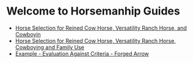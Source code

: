 
# Welcome to Horsemanhip Guides

- [Horse Selection for Reined Cow Horse, Versatility Ranch Horse, and Cowboyin](./horse-buying-guide.md)
-   [Horse Selection for Reined Cow Horse, Versatility Ranch Horse, Cowboying and Family Use](./horse-buying-guide-family.md)
-   [Example - Evaluation Against  Criteria - Forged Arrow](./forged-arrow-eval.md)
